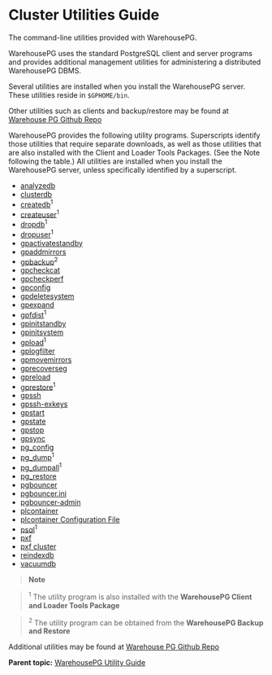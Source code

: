 # Cluster Utilities Guide 

The command-line utilities provided with WarehousePG.

WarehousePG uses the standard PostgreSQL client and server programs and provides additional management utilities for administering a distributed WarehousePG DBMS.

Several utilities are installed when you install the WarehousePG server. These utilities reside in `$GPHOME/bin`. 

Other utilities such as clients and backup/restore may be found at [Warehouse PG Github Repo](https://github.com/warehouse-pg)

WarehousePG provides the following utility programs. Superscripts identify those utilities that require separate downloads, as well as those utilities that are also installed with the Client and Loader Tools Packages. \(See the Note following the table.\) All utilities are installed when you install the WarehousePG server, unless specifically identified by a superscript.




- [analyzedb](ref/analyzedb.html)
- [clusterdb](ref/clusterdb.html)
- [createdb](ref/createdb.html)<sup>1</sup>
- [createuser](ref/createuser.html)<sup>1</sup>
- [dropdb](ref/dropdb.html)<sup>1</sup>
- [dropuser](ref/dropuser.html)<sup>1</sup>
- [gpactivatestandby](ref/gpactivatestandby.html)
- [gpaddmirrors](ref/gpaddmirrors.html)
- [gpbackup](ref/gpbackup.md)<sup>2</sup>
- [gpcheckcat](ref/gpcheckcat.html)
- [gpcheckperf](ref/gpcheckperf.html)
- [gpconfig](ref/gpconfig.html)
- [gpdeletesystem](ref/gpdeletesystem.html)
- [gpexpand](ref/gpexpand.html)
- [gpfdist](ref/gpfdist.html)<sup>1</sup>
- [gpinitstandby](ref/gpinitstandby.html)
- [gpinitsystem](ref/gpinitsystem.html)
- [gpload](ref/gpload.html)<sup>1</sup>
- [gplogfilter](ref/gplogfilter.html)
- [gpmovemirrors](ref/gpmovemirrors.html)
- [gprecoverseg](ref/gprecoverseg.html)
- [gpreload](ref/gpreload.html)
- [gprestore](https://docs.vmware.com/en/VMware-WarehousePG-Backup-and-Restore/index.html)<sup>1</sup>
- [gpssh](ref/gpssh.html)
- [gpssh-exkeys](ref/gpssh-exkeys.html)
- [gpstart](ref/gpstart.html)
- [gpstate](ref/gpstate.html)
- [gpstop](ref/gpstop.html)
- [gpsync](ref/gpsync.html)
- [pg\_config](ref/pg_config.html)
- [pg\_dump](ref/pg_dump.html)<sup>1</sup>
- [pg\_dumpall](ref/pg_dumpall.html)<sup>1</sup>
- [pg\_restore](ref/pg_restore.html)
- [pgbouncer](ref/pgbouncer.html)
- [pgbouncer.ini](ref/pgbouncer-ini.html)
- [pgbouncer-admin](ref/pgbouncer-admin.html)
- [plcontainer](ref/plcontainer.html)
- [plcontainer Configuration File](ref/plcontainer-configuration.html)
- [psql](ref/psql.html)<sup>1</sup>
- [pxf](https://docs.vmware.com/en/VMware-WarehousePG-Platform-Extension-Framework/6.6/greenplum-platform-extension-framework/ref-pxf.html)
- [pxf cluster](https://docs.vmware.com/en/VMware-WarehousePG-Platform-Extension-Framework/6.6/greenplum-platform-extension-framework/ref-pxf-cluster.html)
- [reindexdb](ref/reindexdb.html)
- [vacuumdb](ref/vacuumdb.html)


> **Note** 

> <sup>1</sup> The utility program is also installed with the **WarehousePG Client and Loader Tools Package**

><sup>2</sup> The utility program can be obtained from the **WarehousePG Backup and Restore** 

Additional utilities may be found at [Warehouse PG Github Repo](https://github.com/warehouse-pg)


**Parent topic:** [WarehousePG Utility Guide](../utility_guide/)

